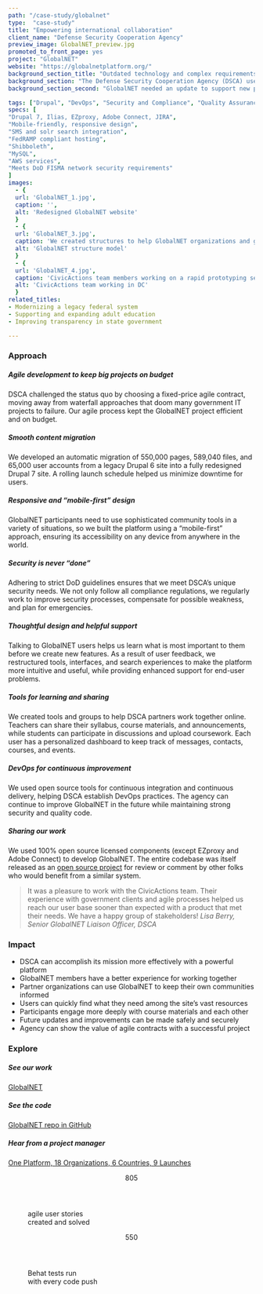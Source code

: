 ```yaml
---
path: "/case-study/globalnet"
type:  "case-study"
title: "Empowering international collaboration"
client_name: "Defense Security Cooperation Agency"
preview_image: GlobalNET_preview.jpg
promoted_to_front_page: yes
project: "GlobalNET"
website: "https://globalnetplatform.org/"
background_section_title: "Outdated technology and complex requirements"
background_section: "The Defense Security Cooperation Agency (DSCA) uses the GlobalNET platform to facilitate secure collaboration among its partner organizations. GlobalNET’s 76,000 participants are comprised of military, diplomatic, law enforcement, and civilian government personnel throughout the world. They speak many languages and possess varying degrees of technical know-how, so GlobalNET must be accessible and easy to use for everyone -- while meeting the highest standards for security."
background_section_second: "GlobalNET needed an update to support new participants, additional features, and a better user experience. Multiple layers of customers and microservices made the project very complex. With over 1,500 content updates to the site per day, the modernization needed to be completed with minimal disruption to thousands of users."

tags: ["Drupal", "DevOps", "Security and Compliance", "Quality Assurance", "UX", "Support"]
specs: [
"Drupal 7, Ilias, EZproxy, Adobe Connect, JIRA",
"Mobile-friendly, responsive design",
"SMS and solr search integration", 
"FedRAMP compliant hosting", 
"Shibboleth", 
"MySQL", 
"AWS services",
"Meets DoD FISMA network security requirements"
]
images:
  - {
  url: 'GlobalNET_1.jpg', 
  caption: '', 
  alt: 'Redesigned GlobalNET website'
  }
  - {
  url: 'GlobalNET_3.jpg', 
  caption: 'We created structures to help GlobalNET organizations and groups manage their own content.', 
  alt: 'GlobalNET structure model'
  }
  - {
  url: 'GlobalNET_4.jpg', 
  caption: 'CivicActions team members working on a rapid prototyping session for GlobalNET', 
  alt: 'CivicActions team working in DC'
  }
related_titles:
- Modernizing a legacy federal system
- Supporting and expanding adult education
- Improving transparency in state government

---
```


### Approach

##### Agile development to keep big projects on budget
DSCA challenged the status quo by choosing a fixed-price agile contract, moving away from waterfall approaches that doom many government IT projects to failure. Our agile process kept the GlobalNET project efficient and on budget.

##### Smooth content migration
We developed an automatic migration of 550,000 pages, 589,040 files, and 65,000 user accounts from a legacy Drupal 6 site into a fully redesigned Drupal 7 site. A rolling launch schedule helped us minimize downtime for users.

##### Responsive and “mobile-first” design
GlobalNET participants need to use sophisticated community tools in a variety of situations, so we built the platform using a “mobile-first” approach, ensuring its accessibility on any device from anywhere in the world.

##### Security is never “done”
Adhering to strict DoD guidelines ensures that we meet DSCA’s unique security needs. We not only follow all compliance regulations, we regularly work to improve security processes, compensate for possible weakness, and plan for emergencies.

##### Thoughtful design and helpful support
Talking to GlobalNET users helps us learn what is most important to them before we create new features. As a result of user feedback, we restructured tools, interfaces, and search experiences to make the platform more intuitive and useful, while providing enhanced support for end-user problems.

##### Tools for learning and sharing
We created tools and groups to help DSCA partners work together online. Teachers can share their syllabus, course materials, and announcements, while students can participate in discussions and upload coursework. Each user has a personalized dashboard to keep track of messages, contacts, courses, and events.

##### DevOps for continuous improvement
We used open source tools for continuous integration and continuous delivery, helping DSCA establish DevOps practices. The agency can continue to improve GlobalNET in the future while maintaining strong security and quality code.

##### Sharing our work
We used 100% open source licensed components (except EZproxy and Adobe Connect) to develop GlobalNET. The entire codebase was itself released as an [open source project](https://github.com/CivicActions/globalnet) for review or comment by other folks who would benefit from a similar system.


<blockquote>
It was a pleasure to work with the CivicActions team. Their experience with government clients and agile processes helped us reach our user base sooner than expected with a product that met their needs. We have a happy group of stakeholders!
<cite>Lisa Berry, Senior GlobalNET Liaison Officer, DSCA </cite>
</blockquote>

### Impact
* DSCA can accomplish its mission more effectively with a powerful platform
* GlobalNET members have a better experience for working together
* Partner organizations can use GlobalNET to keep their own communities informed
* Users can quickly find what they need among the site’s vast resources
* Participants engage more deeply with course materials and each other
* Future updates and improvements can be made safely and securely
* Agency can show the value of agile contracts with a successful project

### Explore
##### See our work
[GlobalNET](https://globalnetplatform.org/)

##### See the code
[GlobalNET repo in GitHub](https://github.com/CivicActions/globalnet)

##### Hear from a project manager
[One Platform, 18 Organizations, 6 Countries, 9 Launches](https://medium.com/civicactions/one-platform-18-organizations-6-countries-and-9-launches-723016365468)

 
<figure>
  <div> 
    <header>805</header>
    <p>agile user stories <br> created and solved <p>
  </div>
  <div> 
      <header>550</header>
      <p>Behat tests run <br> with every code push <p>
  </div>
</figure>
